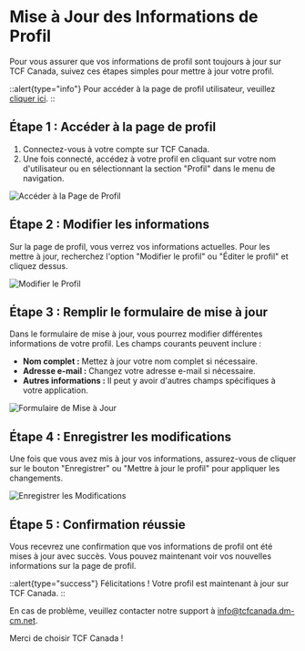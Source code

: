 # Mise à Jour des Informations de Profil

Pour vous assurer que vos informations de profil sont toujours à jour sur TCF Canada, suivez ces étapes simples pour mettre à jour votre profil.

::alert{type="info"}
Pour accéder à la page de profil utilisateur, veuillez [cliquer ici](https://tcfcanada.dm-cm.net/profile).
::

## Étape 1 : Accéder à la page de profil

1. Connectez-vous à votre compte sur TCF Canada.
2. Une fois connecté, accédez à votre profil en cliquant sur votre nom d'utilisateur ou en sélectionnant la section "Profil" dans le menu de navigation.

![Accéder à la Page de Profil](lien-vers-votre-image-accès-profil.png)

## Étape 2 : Modifier les informations

Sur la page de profil, vous verrez vos informations actuelles. Pour les mettre à jour, recherchez l'option "Modifier le profil" ou "Éditer le profil" et cliquez dessus.

![Modifier le Profil](lien-vers-votre-image-bouton-modifier-profil.png)

## Étape 3 : Remplir le formulaire de mise à jour

Dans le formulaire de mise à jour, vous pourrez modifier différentes informations de votre profil. Les champs courants peuvent inclure :

- **Nom complet :** Mettez à jour votre nom complet si nécessaire.
- **Adresse e-mail :** Changez votre adresse e-mail si nécessaire.
- **Autres informations :** Il peut y avoir d'autres champs spécifiques à votre application.

![Formulaire de Mise à Jour](lien-vers-votre-image-formulaire-mise-a-jour.png)

## Étape 4 : Enregistrer les modifications

Une fois que vous avez mis à jour vos informations, assurez-vous de cliquer sur le bouton "Enregistrer" ou "Mettre à jour le profil" pour appliquer les changements.

![Enregistrer les Modifications](lien-vers-votre-image-bouton-enregistrer.png)

## Étape 5 : Confirmation réussie

Vous recevrez une confirmation que vos informations de profil ont été mises à jour avec succès. Vous pouvez maintenant voir vos nouvelles informations sur la page de profil.

::alert{type="success"}
Félicitations ! Votre profil est maintenant à jour sur TCF Canada.
::

En cas de problème, veuillez contacter notre support à info@tcfcanada.dm-cm.net.

Merci de choisir TCF Canada !
